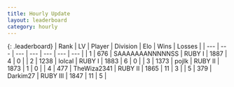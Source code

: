 ```yaml
---
title: Hourly Update
layout: leaderboard
category: hourly
---
```


{: .leaderboard}
| Rank | LV | Player | Division | Elo | Wins | Losses |
| --- | --- | --- | --- | --- | --- | --- |
| <span data-change="1">1</span> | 676 | <span title="ID: 174294">SAAAAAAANNNNNSS</span> | RUBY I | <span data-change="31">1887</span> | <span data-change="3">4</span> | <span data-change="0">0</span> |
| <span data-change="-1">2</span> | 1238 | <span title="ID: 487583">lolcal</span> | RUBY I | <span data-change="16">1883</span> | <span data-change="1">6</span> | <span data-change="0">0</span> |
| <span data-change="-">3</span> | 1373 | <span title="ID: 4783">pojlk</span> | RUBY II | <span data-change="-">1873</span> | <span data-change="-">1</span> | <span data-change="-">0</span> |
| <span data-change="1">4</span> | 477 | <span title="ID: 178216">TheWiza2341</span> | RUBY II | <span data-change="44">1865</span> | <span data-change="5">11</span> | <span data-change="1">3</span> |
| <span data-change="2">5</span> | 379 | <span title="ID: 694036">Darkim27</span> | RUBY III | <span data-change="47">1847</span> | <span data-change="6">11</span> | <span data-change="2">5</span> |